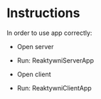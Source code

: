 # Instructions

In order to use app correctly:

- Open server
- Run: ReaktywniServerApp

- Open client
- Run: ReaktywniClientApp